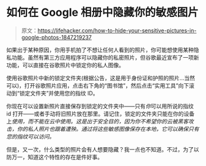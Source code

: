 # 如何在 Google 相册中隐藏你的敏感图片

> 原文：<https://lifehacker.com/how-to-hide-your-sensitive-pictures-in-google-photos-1847219237>

如果出于某种原因，你用手机拍了不想让任何人看到的照片，你可能想使用某种隐私功能。虽然有第三方应用程序可以隐藏你的私密照片，但谷歌最近宣布了一项新功能，可以直接在谷歌照片中锁定你的私人图像。

使用谷歌照片中新的锁定文件夹(根据公告，这是用于身份证和护照的照片...当然可以)，打开谷歌照片应用，点击右下角的“图书馆”，然后点击“实用工具”向下滚动到“锁定文件夹”并使用您的指纹 ID。

你现在可以设置新照片直接保存到锁定的文件夹中——只有*你*可以用所说的指纹 id 打开——或者手动将旧照片放在那里。请记住，锁定的文件夹只能在你的设备上*使用，而不能在云中使用。这是出于安全目的，因为你不希望你的云被黑客攻击，你的私人照片也跟着遭殃。通过将这些敏感图像保存在本地，它可以确保只有您的指纹可以访问。*

但是，又一次，什么类型的照片会有人想要隐藏？我一点也不知道。不过，为了以防万一，知道这个特性的存在是件好事。